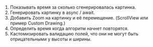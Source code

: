 1. Показывать время за сколько сгенерировалась картинка.
2. Генерировать картинку в async / await.
3. Добавить Zoom на картинку и её перемещение. (ScrollView или пример Custom Drawing.)
4. Определить время когда алгоритм начнет повторятся.
5. Кастомизировать валидацию полей, что они не могут быть отрицательными у высоты и ширины.